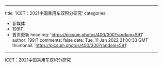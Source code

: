 
---
title: 'iCET：2021中国乘用车双积分研究'
categories: 
 - 新媒体
 - 199IT
 - 首页更新
headimg: 'https://picsum.photos/400/300?random=591'
author: 199IT
comments: false
date: Tue, 11 Jan 2022 21:00:33 GMT
thumbnail: 'https://picsum.photos/400/300?random=591'
---

<div>   
iCET：2021中国乘用车双积分研究  
</div>
            